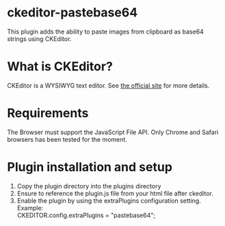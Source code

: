 # ckeditor-pastebase64
This plugin adds the ability to paste images from clipboard as base64 strings using CKEditor.

# What is CKEditor?
CKEditor is a WYSIWYG text editor. See [the official site](http://ckeditor.com) for more details.

# Requirements
The Browser must support the JavaScript File API. Only Chrome and Safari browsers has been tested for the moment.

# Plugin installation and setup
1. Copy the plugin directory into the plugins directory
2. Ensure to reference the plugin.js file from your html file after ckeditor.
3. Enable the plugin by using the extraPlugins configuration setting. Example:  
CKEDITOR.config.extraPlugins = "pastebase64";
